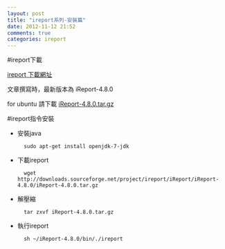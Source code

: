```yaml
---
layout: post
title: "ireport系列-安裝篇"
date: 2012-11-12 21:52
comments: true
categories: ireport
---
```


#ireport下載
	
[ireport 下載網址](http://sourceforge.net/projects/ireport/files/iReport/)

文章撰寫時，最新版本為 iReport-4.8.0

for ubuntu 請下載 [iReport-4.8.0.tar.gz](http://sourceforge.net/projects/ireport/files/iReport/iReport-4.8.0/iReport-4.8.0.tar.gz/download)

#ireport指令安裝 
* 安裝java
		
		sudo apt-get install openjdk-7-jdk
* 下載ireport

		wget http://downloads.sourceforge.net/project/ireport/iReport/iReport-4.8.0/iReport-4.8.0.tar.gz
* 解壓縮

		tar zxvf iReport-4.8.0.tar.gz
* 執行ireport

		sh ~/iReport-4.8.0/bin/./ireport